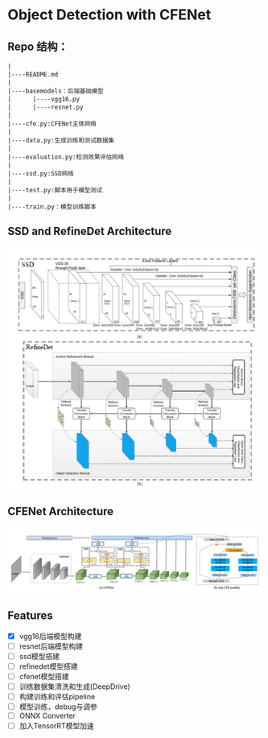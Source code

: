 # Object Detection with CFENet

## Repo 结构：

    |
    |----README.md
    |
    |----basemodels：后端基础模型
    |      |----vgg16.py
    |      |----resnet.py 
    |
    |----cfe.py:CFENet主体网络
    |
    |----data.py:生成训练和测试数据集
    |
    |----evaluation.py:检测效果评估网络
    |
    |----ssd.py:SSD网络
    |
    |----test.py:脚本用于模型测试
    |
    |----train.py：模型训练脚本


## SSD and RefineDet Architecture
![image](./ssd_refinedet.PNG)

## CFENet Architecture
![image](./cfenet.PNG)

## Features
- [x] vgg16后端模型构建
- [ ] resnet后端模型构建
- [ ] ssd模型搭建
- [ ] refinedet模型搭建
- [ ] cfenet模型搭建
- [ ] 训练数据集清洗和生成(DeepDrive)
- [ ] 构建训练和评估pipeline
- [ ] 模型训练，debug与调参
- [ ] ONNX Converter
- [ ] 加入TensorRT模型加速
